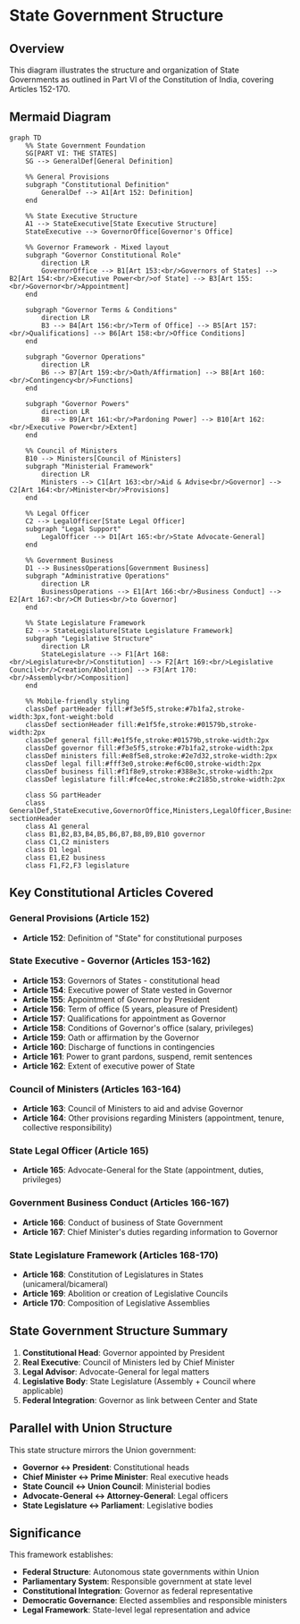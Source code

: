 # State Government Structure

## Overview
This diagram illustrates the structure and organization of State Governments as outlined in Part VI of the Constitution of India, covering Articles 152-170.

## Mermaid Diagram

```mermaid
graph TD
    %% State Government Foundation
    SG[PART VI: THE STATES]
    SG --> GeneralDef[General Definition]
    
    %% General Provisions
    subgraph "Constitutional Definition"
        GeneralDef --> A1[Art 152: Definition]
    end
    
    %% State Executive Structure
    A1 --> StateExecutive[State Executive Structure]
    StateExecutive --> GovernorOffice[Governor's Office]
    
    %% Governor Framework - Mixed layout
    subgraph "Governor Constitutional Role"
        direction LR
        GovernorOffice --> B1[Art 153:<br/>Governors of States] --> B2[Art 154:<br/>Executive Power<br/>of State] --> B3[Art 155:<br/>Governor<br/>Appointment]
    end
    
    subgraph "Governor Terms & Conditions"
        direction LR
        B3 --> B4[Art 156:<br/>Term of Office] --> B5[Art 157:<br/>Qualifications] --> B6[Art 158:<br/>Office Conditions]
    end
    
    subgraph "Governor Operations"
        direction LR
        B6 --> B7[Art 159:<br/>Oath/Affirmation] --> B8[Art 160:<br/>Contingency<br/>Functions]
    end
    
    subgraph "Governor Powers"
        direction LR
        B8 --> B9[Art 161:<br/>Pardoning Power] --> B10[Art 162:<br/>Executive Power<br/>Extent]
    end
    
    %% Council of Ministers
    B10 --> Ministers[Council of Ministers]
    subgraph "Ministerial Framework"
        direction LR
        Ministers --> C1[Art 163:<br/>Aid & Advise<br/>Governor] --> C2[Art 164:<br/>Minister<br/>Provisions]
    end
    
    %% Legal Officer
    C2 --> LegalOfficer[State Legal Officer]
    subgraph "Legal Support"
        LegalOfficer --> D1[Art 165:<br/>State Advocate-General]
    end
    
    %% Government Business
    D1 --> BusinessOperations[Government Business]
    subgraph "Administrative Operations"
        direction LR
        BusinessOperations --> E1[Art 166:<br/>Business Conduct] --> E2[Art 167:<br/>CM Duties<br/>to Governor]
    end
    
    %% State Legislature Framework
    E2 --> StateLegislature[State Legislature Framework]
    subgraph "Legislative Structure"
        direction LR
        StateLegislature --> F1[Art 168:<br/>Legislature<br/>Constitution] --> F2[Art 169:<br/>Legislative Council<br/>Creation/Abolition] --> F3[Art 170:<br/>Assembly<br/>Composition]
    end
    
    %% Mobile-friendly styling
    classDef partHeader fill:#f3e5f5,stroke:#7b1fa2,stroke-width:3px,font-weight:bold
    classDef sectionHeader fill:#e1f5fe,stroke:#01579b,stroke-width:2px
    classDef general fill:#e1f5fe,stroke:#01579b,stroke-width:2px
    classDef governor fill:#f3e5f5,stroke:#7b1fa2,stroke-width:2px
    classDef ministers fill:#e8f5e8,stroke:#2e7d32,stroke-width:2px
    classDef legal fill:#fff3e0,stroke:#ef6c00,stroke-width:2px
    classDef business fill:#f1f8e9,stroke:#388e3c,stroke-width:2px
    classDef legislature fill:#fce4ec,stroke:#c2185b,stroke-width:2px
    
    class SG partHeader
    class GeneralDef,StateExecutive,GovernorOffice,Ministers,LegalOfficer,BusinessOperations,StateLegislature sectionHeader
    class A1 general
    class B1,B2,B3,B4,B5,B6,B7,B8,B9,B10 governor
    class C1,C2 ministers
    class D1 legal
    class E1,E2 business
    class F1,F2,F3 legislature
```

## Key Constitutional Articles Covered

### General Provisions (Article 152)
- **Article 152**: Definition of "State" for constitutional purposes

### State Executive - Governor (Articles 153-162)
- **Article 153**: Governors of States - constitutional head
- **Article 154**: Executive power of State vested in Governor
- **Article 155**: Appointment of Governor by President
- **Article 156**: Term of office (5 years, pleasure of President)
- **Article 157**: Qualifications for appointment as Governor
- **Article 158**: Conditions of Governor's office (salary, privileges)
- **Article 159**: Oath or affirmation by the Governor
- **Article 160**: Discharge of functions in contingencies
- **Article 161**: Power to grant pardons, suspend, remit sentences
- **Article 162**: Extent of executive power of State

### Council of Ministers (Articles 163-164)
- **Article 163**: Council of Ministers to aid and advise Governor
- **Article 164**: Other provisions regarding Ministers (appointment, tenure, collective responsibility)

### State Legal Officer (Article 165)
- **Article 165**: Advocate-General for the State (appointment, duties, privileges)

### Government Business Conduct (Articles 166-167)
- **Article 166**: Conduct of business of State Government
- **Article 167**: Chief Minister's duties regarding information to Governor

### State Legislature Framework (Articles 168-170)
- **Article 168**: Constitution of Legislatures in States (unicameral/bicameral)
- **Article 169**: Abolition or creation of Legislative Councils
- **Article 170**: Composition of Legislative Assemblies

## State Government Structure Summary

1. **Constitutional Head**: Governor appointed by President
2. **Real Executive**: Council of Ministers led by Chief Minister
3. **Legal Advisor**: Advocate-General for legal matters
4. **Legislative Body**: State Legislature (Assembly + Council where applicable)
5. **Federal Integration**: Governor as link between Center and State

## Parallel with Union Structure
This state structure mirrors the Union government:
- **Governor ↔ President**: Constitutional heads
- **Chief Minister ↔ Prime Minister**: Real executive heads
- **State Council ↔ Union Council**: Ministerial bodies
- **Advocate-General ↔ Attorney-General**: Legal officers
- **State Legislature ↔ Parliament**: Legislative bodies

## Significance
This framework establishes:
- **Federal Structure**: Autonomous state governments within Union
- **Parliamentary System**: Responsible government at state level
- **Constitutional Integration**: Governor as federal representative
- **Democratic Governance**: Elected assemblies and responsible ministers
- **Legal Framework**: State-level legal representation and advice